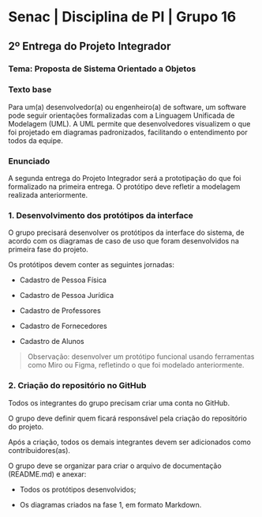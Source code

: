 # Senac | Disciplina de PI | Grupo 16

## 2º Entrega do Projeto Integrador

### Tema: Proposta de Sistema Orientado a Objetos

### Texto base

Para um(a) desenvolvedor(a) ou engenheiro(a) de software, um software pode seguir orientações formalizadas com a Linguagem Unificada de Modelagem (UML).
A UML permite que desenvolvedores visualizem o que foi projetado em diagramas padronizados, facilitando o entendimento por todos da equipe.

### Enunciado

A segunda entrega do Projeto Integrador será a prototipação do que foi formalizado na primeira entrega.
O protótipo deve refletir a modelagem realizada anteriormente.

### 1. Desenvolvimento dos protótipos da interface

O grupo precisará desenvolver os protótipos da interface do sistema, de acordo com os diagramas de caso de uso que foram desenvolvidos na primeira fase do projeto.

Os protótipos devem conter as seguintes jornadas:

- Cadastro de Pessoa Física

- Cadastro de Pessoa Jurídica

- Cadastro de Professores

- Cadastro de Fornecedores

- Cadastro de Alunos

> Observação: desenvolver um protótipo funcional usando ferramentas como Miro ou Figma, refletindo o que foi modelado anteriormente.

### 2. Criação do repositório no GitHub

Todos os integrantes do grupo precisam criar uma conta no GitHub.

O grupo deve definir quem ficará responsável pela criação do repositório do projeto.

Após a criação, todos os demais integrantes devem ser adicionados como contribuidores(as).

O grupo deve se organizar para criar o arquivo de documentação (README.md) e anexar:

- Todos os protótipos desenvolvidos;

- Os diagramas criados na fase 1, em formato Markdown.
